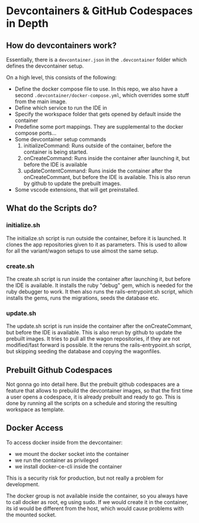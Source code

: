 # Devcontainers & GitHub Codespaces in Depth

## How do devcontainers work?

Essentially, there is a `devcontainer.json` in the `.devcontainer` folder which defines the devcontainer setup.

On a high level, this consists of the following:
- Define the docker compose file to use. In this repo, we also have a second `.devcontainer/docker-compose.yml`, which overrides some stuff from the main image.
- Define which service to run the IDE in
- Specify the workspace folder that gets opened by default inside the container
- Predefine some port mappings. They are supplemental to the docker compose ports…
- Some devcontainer setup commands
    1. initializeCommand: Runs outside of the container, before the container is being started.
    2. onCreateCommand: Runs inside the container after launching it, but before the IDE is available
    3. updateContentCommand: Runs inside the container after the onCreateCommant, but before the IDE is available. This is also rerun by github to update the prebuilt images.
- Some vscode extensions, that will get preinstalled.

## What do the Scripts do?

### initialize.sh

The initialize.sh script is run outside the container, before it is launched. It clones the app repositories given to it as parameters. This is used to allow for all the variant/wagon setups to use almost the same setup.

### create.sh

The create.sh script is run inside the container after launching it, but before the IDE is available. It installs the ruby "debug" gem, which is needed for the ruby debugger to work. It then also runs the rails-entrypoint.sh script, which installs the gems, runs the migrations, seeds the database etc.

### update.sh

The update.sh script is run inside the container after the onCreateCommant, but before the IDE is available. This is also rerun by github to update the prebuilt images. It tries to pull all the wagon repositories, if they are not modified/fast forward is possible. It the reruns the rails-entrypoint.sh script, but skipping seeding the database and copying the wagonfiles.

## Prebuilt Github Codespaces
Not gonna go into detail here. But the prebuilt github codespaces are a feature that allows to prebuild the devcontainer images, so that the first time a user opens a codespace, it is already prebuilt and ready to go. This is done by running all the scripts on a schedule and storing the resulting workspace as template.

## Docker Access

To access docker inside from the devcontainer:
- we mount the docker socket into the container
- we run the container as privileged
- we install docker-ce-cli inside the container

This is a security risk for production, but not really a problem for development.

The docker group is not available inside the container, so you always have to call docker as root, eg using sudo. If we would create it in the container, its id would be different from the host, which would cause problems with the mounted socket.